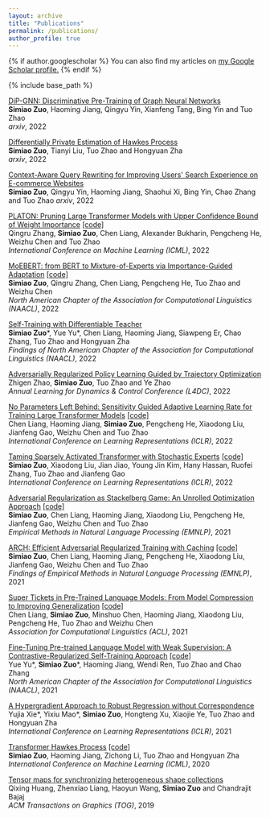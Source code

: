 ```yaml
---
layout: archive
title: "Publications"
permalink: /publications/
author_profile: true
---
```


{% if author.googlescholar %}
  You can also find my articles on <u><a href="{{author.googlescholar}}">my Google Scholar profile</a>.</u>
{% endif %}

{% include base_path %}

[DiP-GNN: Discriminative Pre-Training of Graph Neural Networks](https://arxiv.org/abs/2209.07499) <br>
**Simiao Zuo**, Haoming Jiang, Qingyu Yin, Xianfeng Tang, Bing Yin and Tuo Zhao <br>
*arxiv*, 2022

[Differentially Private Estimation of Hawkes Process](https://arxiv.org/abs/2209.07303) <br>
**Simiao Zuo**, Tianyi Liu, Tuo Zhao and Hongyuan Zha <br>
*arxiv*, 2022

[Context-Aware Query Rewriting for Improving Users' Search Experience on E-commerce Websites]()<br>
**Simiao Zuo**, Qingyu Yin, Haoming Jiang, Shaohui Xi, Bing Yin, Chao Zhang and Tuo Zhao
*arxiv*, 2022

[PLATON: Pruning Large Transformer Models with Upper Confidence Bound of Weight Importance](https://arxiv.org/abs/2206.12562) [[code]](https://github.com/QingruZhang/PLATON) <br>
Qingru Zhang, **Simiao Zuo**, Chen Liang, Alexander Bukharin, Pengcheng He, Weizhu Chen and Tuo Zhao <br>
*International Conference on Machine Learning (ICML)*, 2022

[MoEBERT: from BERT to Mixture-of-Experts via Importance-Guided Adaptation](https://arxiv.org/abs/2204.07675) [[code]](https://github.com/SimiaoZuo/MoEBERT) <br>
**Simiao Zuo**, Qingru Zhang, Chen Liang, Pengcheng He, Tuo Zhao and Weizhu Chen <br>
*North American Chapter of the Association for Computational Linguistics (NAACL)*, 2022

[Self-Training with Differentiable Teacher](https://arxiv.org/abs/2109.07049) <br>
**Simiao Zuo**\*, Yue Yu\*, Chen Liang, Haoming Jiang, Siawpeng Er, Chao Zhang, Tuo Zhao and Hongyuan Zha <br>
*Findings of North American Chapter of the Association for Computational Linguistics (NAACL)*, 2022

[Adversarially Regularized Policy Learning Guided by Trajectory Optimization](https://arxiv.org/abs/2109.07627) <br>
Zhigen Zhao, **Simiao Zuo**, Tuo Zhao and Ye Zhao <br>
*Annual Learning for Dynamics & Control Conference (L4DC)*, 2022

[No Parameters Left Behind: Sensitivity Guided Adaptive Learning Rate for Training Large Transformer Models](https://arxiv.org/abs/2202.02664) [[code]](https://github.com/cliang1453/SAGE) <br>
Chen Liang, Haoming Jiang, **Simiao Zuo**, Pengcheng He, Xiaodong Liu, Jianfeng Gao, Weizhu Chen and Tuo Zhao <br>
*International Conference on Learning Representations (ICLR)*, 2022

[Taming Sparsely Activated Transformer with Stochastic Experts](https://arxiv.org/abs/2110.04260) [[code]](https://github.com/microsoft/Stochastic-Mixture-of-Experts) <br>
**Simiao Zuo**, Xiaodong Liu, Jian Jiao, Young Jin Kim, Hany Hassan, Ruofei Zhang, Tuo Zhao and Jianfeng Gao <br>
*International Conference on Learning Representations (ICLR)*, 2022

[Adversarial Regularization as Stackelberg Game: An Unrolled Optimization Approach](http://arxiv.org/abs/2104.04886) [[code]](https://github.com/SimiaoZuo/Stackelberg-Adv) <br>
**Simiao Zuo**, Chen Liang, Haoming Jiang, Xiaodong Liu, Pengcheng He, Jianfeng Gao, Weizhu Chen and Tuo Zhao <br>
*Empirical Methods in Natural Language Processing (EMNLP)*, 2021

[ARCH: Efficient Adversarial Regularized Training with Caching](https://arxiv.org/abs/2109.07048) [[code]](https://github.com/SimiaoZuo/Caching-Adv) <br>
**Simiao Zuo**, Chen Liang, Haoming Jiang, Pengcheng He, Xiaodong Liu, Jianfeng Gao, Weizhu Chen and Tuo Zhao <br>
*Findings of Empirical Methods in Natural Language Processing (EMNLP)*, 2021

[Super Tickets in Pre-Trained Language Models: From Model Compression to Improving Generalization](https://arxiv.org/abs/2105.12002) [[code]](https://github.com/cliang1453/super-structured-lottery-tickets) <br>
Chen Liang, **Simiao Zuo**, Minshuo Chen, Haoming Jiang, Xiaodong Liu, Pengcheng He, Tuo Zhao and Weizhu Chen <br>
*Association for Computational Linguistics (ACL)*, 2021

[Fine-Tuning Pre-trained Language Model with Weak Supervision: A Contrastive-Regularized Self-Training Approach](https://arxiv.org/abs/2010.07835) [[code]](https://github.com/yueyu1030/COSINE) <br>
Yue Yu\*, **Simiao Zuo**\*, Haoming Jiang, Wendi Ren, Tuo Zhao and Chao Zhang <br>
*North American Chapter of the Association for Computational Linguistics (NAACL)*, 2021

[A Hypergradient Approach to Robust Regression without Correspondence](https://arxiv.org/abs/2012.00123) <br>
Yujia Xie\*, Yixiu Mao\*, **Simiao Zuo**, Hongteng Xu, Xiaojie Ye, Tuo Zhao and Hongyuan Zha <br>
*International Conference on Learning Representations (ICLR)*, 2021

[Transformer Hawkes Process](https://arxiv.org/abs/2002.09291) [[code]](https://github.com/SimiaoZuo/Transformer-Hawkes-Process) <br>
**Simiao Zuo**, Haoming Jiang, Zichong Li, Tuo Zhao and Hongyuan Zha <br>
*International Conference on Machine Learning (ICML)*, 2020

[Tensor maps for synchronizing heterogeneous shape collections](https://dl.acm.org/doi/abs/10.1145/3306346.3322944) <br>
Qixing Huang, Zhenxiao Liang, Haoyun Wang, **Simiao Zuo** and Chandrajit Bajaj <br>
*ACM Transactions on Graphics (TOG)*, 2019

